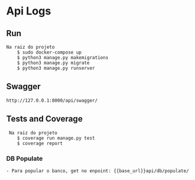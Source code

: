 # Api Logs

## Run
    Na raiz do projeto
        $ sudo docker-compose up
        $ python3 manage.py makemigrations
        $ python3 manage.py migrate
        $ python3 manage.py runserver 

## Swagger
    http://127.0.0.1:8000/api/swagger/


## Tests and Coverage
     Na raiz do projeto
        $ coverage run manage.py test
        $ coverage report

### DB Populate
    - Para popular o banco, get no enpoint: {{base_url}}api/db/populate/
